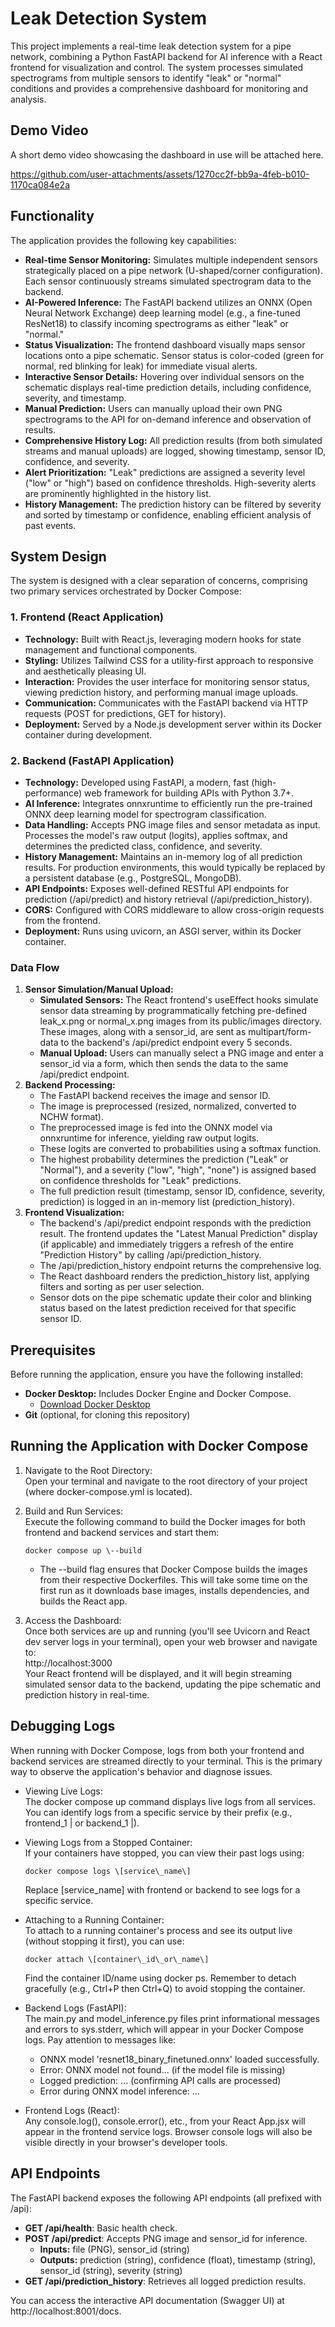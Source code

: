 # **Leak Detection System**

This project implements a real-time leak detection system for a pipe network, combining a Python FastAPI backend for AI inference with a React frontend for visualization and control. The system processes simulated spectrograms from multiple sensors to identify "leak" or "normal" conditions and provides a comprehensive dashboard for monitoring and analysis.

## **Demo Video**

A short demo video showcasing the dashboard in use will be attached here.


https://github.com/user-attachments/assets/1270cc2f-bb9a-4feb-b010-1170ca084e2a




## **Functionality**

The application provides the following key capabilities:

* **Real-time Sensor Monitoring:** Simulates multiple independent sensors strategically placed on a pipe network (U-shaped/corner configuration). Each sensor continuously streams simulated spectrogram data to the backend.  
* **AI-Powered Inference:** The FastAPI backend utilizes an ONNX (Open Neural Network Exchange) deep learning model (e.g., a fine-tuned ResNet18) to classify incoming spectrograms as either "leak" or "normal."  
* **Status Visualization:** The frontend dashboard visually maps sensor locations onto a pipe schematic. Sensor status is color-coded (green for normal, red blinking for leak) for immediate visual alerts.  
* **Interactive Sensor Details:** Hovering over individual sensors on the schematic displays real-time prediction details, including confidence, severity, and timestamp.  
* **Manual Prediction:** Users can manually upload their own PNG spectrograms to the API for on-demand inference and observation of results.  
* **Comprehensive History Log:** All prediction results (from both simulated streams and manual uploads) are logged, showing timestamp, sensor ID, confidence, and severity.  
* **Alert Prioritization:** "Leak" predictions are assigned a severity level ("low" or "high") based on confidence thresholds. High-severity alerts are prominently highlighted in the history list.  
* **History Management:** The prediction history can be filtered by severity and sorted by timestamp or confidence, enabling efficient analysis of past events.

## **System Design**

The system is designed with a clear separation of concerns, comprising two primary services orchestrated by Docker Compose:

### **1\. Frontend (React Application)**

* **Technology:** Built with React.js, leveraging modern hooks for state management and functional components.  
* **Styling:** Utilizes Tailwind CSS for a utility-first approach to responsive and aesthetically pleasing UI.  
* **Interaction:** Provides the user interface for monitoring sensor status, viewing prediction history, and performing manual image uploads.  
* **Communication:** Communicates with the FastAPI backend via HTTP requests (POST for predictions, GET for history).  
* **Deployment:** Served by a Node.js development server within its Docker container during development.

### **2\. Backend (FastAPI Application)**

* **Technology:** Developed using FastAPI, a modern, fast (high-performance) web framework for building APIs with Python 3.7+.  
* **AI Inference:** Integrates onnxruntime to efficiently run the pre-trained ONNX deep learning model for spectrogram classification.  
* **Data Handling:** Accepts PNG image files and sensor metadata as input. Processes the model's raw output (logits), applies softmax, and determines the predicted class, confidence, and severity.  
* **History Management:** Maintains an in-memory log of all prediction results. For production environments, this would typically be replaced by a persistent database (e.g., PostgreSQL, MongoDB).  
* **API Endpoints:** Exposes well-defined RESTful API endpoints for prediction (/api/predict) and history retrieval (/api/prediction\_history).  
* **CORS:** Configured with CORS middleware to allow cross-origin requests from the frontend.  
* **Deployment:** Runs using uvicorn, an ASGI server, within its Docker container.

### **Data Flow**

1. **Sensor Simulation/Manual Upload:**  
   * **Simulated Sensors:** The React frontend's useEffect hooks simulate sensor data streaming by programmatically fetching pre-defined leak\_x.png or normal\_x.png images from its public/images directory. These images, along with a sensor\_id, are sent as multipart/form-data to the backend's /api/predict endpoint every 5 seconds.  
   * **Manual Upload:** Users can manually select a PNG image and enter a sensor\_id via a form, which then sends the data to the same /api/predict endpoint.  
2. **Backend Processing:**  
   * The FastAPI backend receives the image and sensor ID.  
   * The image is preprocessed (resized, normalized, converted to NCHW format).  
   * The preprocessed image is fed into the ONNX model via onnxruntime for inference, yielding raw output logits.  
   * These logits are converted to probabilities using a softmax function.  
   * The highest probability determines the prediction ("Leak" or "Normal"), and a severity ("low", "high", "none") is assigned based on confidence thresholds for "Leak" predictions.  
   * The full prediction result (timestamp, sensor ID, confidence, severity, prediction) is logged in an in-memory list (prediction\_history).  
3. **Frontend Visualization:**  
   * The backend's /api/predict endpoint responds with the prediction result. The frontend updates the "Latest Manual Prediction" display (if applicable) and immediately triggers a refresh of the entire "Prediction History" by calling /api/prediction\_history.  
   * The /api/prediction\_history endpoint returns the comprehensive log.  
   * The React dashboard renders the prediction\_history list, applying filters and sorting as per user selection.  
   * Sensor dots on the pipe schematic update their color and blinking status based on the latest prediction received for that specific sensor ID.

## **Prerequisites**

Before running the application, ensure you have the following installed:

* **Docker Desktop:** Includes Docker Engine and Docker Compose.  
  * [Download Docker Desktop](https://www.docker.com/products/docker-desktop)  
* **Git** (optional, for cloning this repository)

## **Running the Application with Docker Compose**

1. Navigate to the Root Directory:  
   Open your terminal and navigate to the root directory of your project (where docker-compose.yml is located).  
2. Build and Run Services:  
   Execute the following command to build the Docker images for both frontend and backend services and start them:  
   ```
   docker compose up \--build
   ```

   * The \--build flag ensures that Docker Compose builds the images from their respective Dockerfiles. This will take some time on the first run as it downloads base images, installs dependencies, and builds the React app.  
3. Access the Dashboard:  
   Once both services are up and running (you'll see Uvicorn and React dev server logs in your terminal), open your web browser and navigate to:  
   http://localhost:3000  
   Your React frontend will be displayed, and it will begin streaming simulated sensor data to the backend, updating the pipe schematic and prediction history in real-time.

## **Debugging Logs**

When running with Docker Compose, logs from both your frontend and backend services are streamed directly to your terminal. This is the primary way to observe the application's behavior and diagnose issues.

* Viewing Live Logs:  
  The docker compose up command displays live logs from all services. You can identify logs from a specific service by their prefix (e.g., frontend\_1 | or backend\_1 |).  
* Viewing Logs from a Stopped Container:  
  If your containers have stopped, you can view their past logs using: 
  ``` 
  docker compose logs \[service\_name\]
  ```

  Replace \[service\_name\] with frontend or backend to see logs for a specific service.  
* Attaching to a Running Container:  
  To attach to a running container's process and see its output live (without stopping it first), you can use:  
  ```
  docker attach \[container\_id\_or\_name\]
  ```

  Find the container ID/name using docker ps. Remember to detach gracefully (e.g., Ctrl+P then Ctrl+Q) to avoid stopping the container.  
* Backend Logs (FastAPI):  
  The main.py and model\_inference.py files print informational messages and errors to sys.stderr, which will appear in your Docker Compose logs. Pay attention to messages like:  
  * ONNX model 'resnet18\_binary\_finetuned.onnx' loaded successfully.  
  * Error: ONNX model not found... (if the model file is missing)  
  * Logged prediction: ... (confirming API calls are processed)  
  * Error during ONNX model inference: ...  
* Frontend Logs (React):  
  Any console.log(), console.error(), etc., from your React App.jsx will appear in the frontend service logs. Browser console logs will also be visible directly in your browser's developer tools.

## **API Endpoints**

The FastAPI backend exposes the following API endpoints (all prefixed with /api):

* **GET /api/health**: Basic health check.  
* **POST /api/predict**: Accepts PNG image and sensor\_id for inference.  
  * **Inputs:** file (PNG), sensor\_id (string)  
  * **Outputs:** prediction (string), confidence (float), timestamp (string), sensor\_id (string), severity (string)  
* **GET /api/prediction\_history**: Retrieves all logged prediction results.

You can access the interactive API documentation (Swagger UI) at http://localhost:8001/docs.
